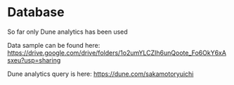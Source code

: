 # Database
So far only Dune analytics has been used

Data sample can be found here: 
https://drive.google.com/drive/folders/1o2umYLCZIh6unQoote_Fo6OkY6xAsxeu?usp=sharing 

Dune analytics query is here:
https://dune.com/sakamotoryuichi

